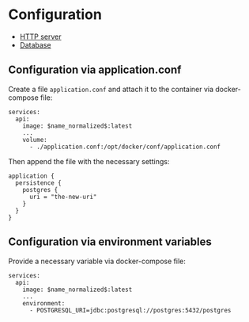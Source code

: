 # Configuration

- [HTTP server](./http_server.md)
- [Database](./database.md)

## Configuration via application.conf

Create a file `application.conf` and attach it to the container via docker-compose file:
```
services:
  api:
    image: $name_normalized$:latest
    ...
    volume:
      - ./application.conf:/opt/docker/conf/application.conf
```

Then append the file with the necessary settings:
```hocon
application {
  persistence {
    postgres {
      uri = "the-new-uri"
    }
  }
}
```

## Configuration via environment variables

Provide a necessary variable via docker-compose file: 
```
services:
  api:
    image: $name_normalized$:latest
    ...
    environment:
      - POSTGRESQL_URI=jdbc:postgresql://postgres:5432/postgres
```
